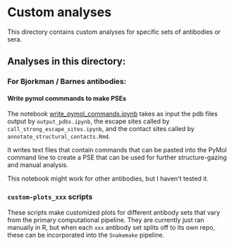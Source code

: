 # Custom analyses

This directory contains custom analyses for specific sets of antibodies or sera.

## Analyses in this directory:
### For Bjorkman / Barnes antibodies:
#### Write pymol commmands to make PSEs
The notebook [write_pymol_commands.ipynb](./write_pymol_commands.ipynb) takes as input the pdb files output by `output_pdbs.ipynb`, the escape sites called by `call_strong_escape_sites.ipynb`, and the contact sites called by `annotate_structural_contacts.Rmd`.

It writes text files that contain commands that can be pasted into the PyMol command line to create a PSE that can be used for further structure-gazing and manual analysis.

This notebook might work for other antibodies, but I haven't tested it.

### `custom-plots_xxx` scripts
These scripts make customized plots for different antibody sets that vary from the primary computational pipeline. They are currently just ran manually in R, but when each `xxx` antibody set splits off to its own repo, these can be incorporated into the `Snakemake` pipeline.